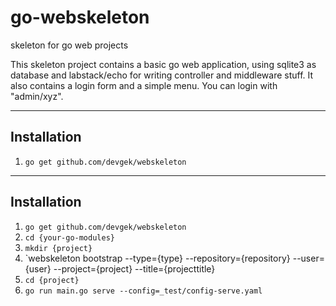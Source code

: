 # go-webskeleton
skeleton for go web projects

This skeleton project contains a basic go web application, using sqlite3 as database and labstack/echo for
writing controller and middleware stuff.
It also contains a login form and a simple menu. You can login with "admin/xyz".

---
## Installation
1. `go get github.com/devgek/webskeleton`

---
## Installation
1. `go get github.com/devgek/webskeleton`
2. `cd {your-go-modules}`
3. `mkdir {project}`
4. `webskeleton bootstrap --type={type} --repository={repository} --user={user} --project={project} --title={projecttitle}
5. `cd {project}`
6. `go run main.go serve --config=_test/config-serve.yaml`
